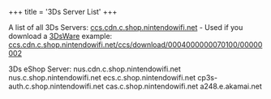 +++
title = '3Ds Server List'
+++

A list of all 3Ds Servers:
[ccs.cdn.c.shop.nintendowifi.net](http://ccs.cdn.c.shop.nintendowifi.net) -
Used if you download a [3DsWare](3DsWare "wikilink")
example:
[ccs.cdn.c.shop.nintendowifi.net/ccs/download/0004000000070100/00000002](http://ccs.cdn.c.shop.nintendowifi.net/ccs/download/0004000000070100/00000002)

3Ds eShop Server:
nus.cdn.c.shop.nintendowifi.net
nus.c.shop.nintendowifi.net
ecs.c.shop.nintendowifi.net
cp3s-auth.c.shop.nintendowifi.net
cas.c.shop.nintendowifi.net
a248.e.akamai.net